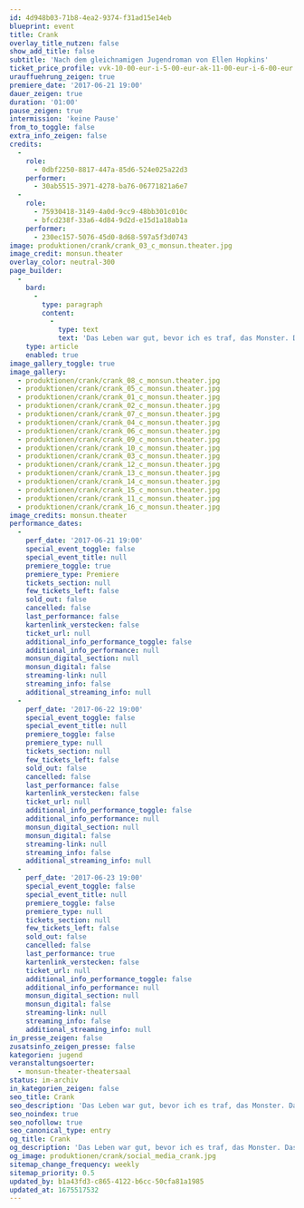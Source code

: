 ```yaml
---
id: 4d948b03-71b8-4ea2-9374-f31ad15e14eb
blueprint: event
title: Crank
overlay_title_nutzen: false
show_add_title: false
subtitle: 'Nach dem gleichnamigen Jugendroman von Ellen Hopkins'
ticket_price_profile: vvk-10-00-eur-i-5-00-eur-ak-11-00-eur-i-6-00-eur
urauffuehrung_zeigen: true
premiere_date: '2017-06-21 19:00'
dauer_zeigen: true
duration: '01:00'
pause_zeigen: true
intermission: 'keine Pause'
from_to_toggle: false
extra_info_zeigen: false
credits:
  -
    role:
      - 0dbf2250-8817-447a-85d6-524e025a22d3
    performer:
      - 30ab5515-3971-4278-ba76-06771821a6e7
  -
    role:
      - 75930418-3149-4a0d-9cc9-48bb301c010c
      - bfcd238f-33a6-4d84-9d2d-e15d1a18ab1a
    performer:
      - 230ec157-5076-45d0-8d68-597a5f3d0743
image: produktionen/crank/crank_03_c_monsun.theater.jpg
image_credit: monsun.theater
overlay_color: neutral-300
page_builder:
  -
    bard:
      -
        type: paragraph
        content:
          -
            type: text
            text: 'Das Leben war gut, bevor ich es traf, das Monster. Das Leben danach war großartig. Auf jeden Fall für kurze Zeit. Es beginnt mit einer Linie Koks... Kristina ist gut in der Schule, freundlich und wohlerzogen. Doch dann begegnet sie dem Monster. CRANK. Der Droge. Und was wie ein Abenteuer anfängt, wird zu einem Kampf um ihren Verstand, ihre Seele - ihr Leben. Der Freie Fall in freien Versen: Der Theaterkurs des Gymnasiums Othmarschen Klasse 10 zeigt einen poetischen Drogenabsturz mit Folgen.'
    type: article
    enabled: true
image_gallery_toggle: true
image_gallery:
  - produktionen/crank/crank_08_c_monsun.theater.jpg
  - produktionen/crank/crank_05_c_monsun.theater.jpg
  - produktionen/crank/crank_01_c_monsun.theater.jpg
  - produktionen/crank/crank_02_c_monsun.theater.jpg
  - produktionen/crank/crank_07_c_monsun.theater.jpg
  - produktionen/crank/crank_04_c_monsun.theater.jpg
  - produktionen/crank/crank_06_c_monsun.theater.jpg
  - produktionen/crank/crank_09_c_monsun.theater.jpg
  - produktionen/crank/crank_10_c_monsun.theater.jpg
  - produktionen/crank/crank_03_c_monsun.theater.jpg
  - produktionen/crank/crank_12_c_monsun.theater.jpg
  - produktionen/crank/crank_13_c_monsun.theater.jpg
  - produktionen/crank/crank_14_c_monsun.theater.jpg
  - produktionen/crank/crank_15_c_monsun.theater.jpg
  - produktionen/crank/crank_11_c_monsun.theater.jpg
  - produktionen/crank/crank_16_c_monsun.theater.jpg
image_credits: monsun.theater
performance_dates:
  -
    perf_date: '2017-06-21 19:00'
    special_event_toggle: false
    special_event_title: null
    premiere_toggle: true
    premiere_type: Premiere
    tickets_section: null
    few_tickets_left: false
    sold_out: false
    cancelled: false
    last_performance: false
    kartenlink_verstecken: false
    ticket_url: null
    additional_info_performance_toggle: false
    additional_info_performance: null
    monsun_digital_section: null
    monsun_digital: false
    streaming-link: null
    streaming_info: false
    additional_streaming_info: null
  -
    perf_date: '2017-06-22 19:00'
    special_event_toggle: false
    special_event_title: null
    premiere_toggle: false
    premiere_type: null
    tickets_section: null
    few_tickets_left: false
    sold_out: false
    cancelled: false
    last_performance: false
    kartenlink_verstecken: false
    ticket_url: null
    additional_info_performance_toggle: false
    additional_info_performance: null
    monsun_digital_section: null
    monsun_digital: false
    streaming-link: null
    streaming_info: false
    additional_streaming_info: null
  -
    perf_date: '2017-06-23 19:00'
    special_event_toggle: false
    special_event_title: null
    premiere_toggle: false
    premiere_type: null
    tickets_section: null
    few_tickets_left: false
    sold_out: false
    cancelled: false
    last_performance: true
    kartenlink_verstecken: false
    ticket_url: null
    additional_info_performance_toggle: false
    additional_info_performance: null
    monsun_digital_section: null
    monsun_digital: false
    streaming-link: null
    streaming_info: false
    additional_streaming_info: null
in_presse_zeigen: false
zusatsinfo_zeigen_presse: false
kategorien: jugend
veranstaltungsoerter:
  - monsun-theater-theatersaal
status: im-archiv
in_kategorien_zeigen: false
seo_title: Crank
seo_description: 'Das Leben war gut, bevor ich es traf, das Monster. Das Leben danach war großartig. Auf jeden Fall für kurze Zeit. Es beginnt mit einer Linie Koks...'
seo_noindex: true
seo_nofollow: true
seo_canonical_type: entry
og_title: Crank
og_description: 'Das Leben war gut, bevor ich es traf, das Monster. Das Leben danach war großartig. Auf jeden Fall für kurze Zeit. Es beginnt mit einer Linie Koks...'
og_image: produktionen/crank/social_media_crank.jpg
sitemap_change_frequency: weekly
sitemap_priority: 0.5
updated_by: b1a43fd3-c865-4122-b6cc-50cfa81a1985
updated_at: 1675517532
---
```

